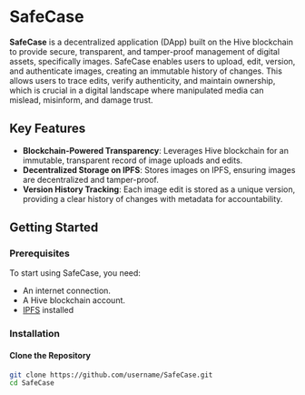 # SafeCase

**SafeCase** is a decentralized application (DApp) built on the Hive blockchain to provide secure, transparent, and tamper-proof management of digital assets, specifically images. SafeCase enables users to upload, edit, version, and authenticate images, creating an immutable history of changes. This allows users to trace edits, verify authenticity, and maintain ownership, which is crucial in a digital landscape where manipulated media can mislead, misinform, and damage trust.

## Key Features

- **Blockchain-Powered Transparency**: Leverages Hive blockchain for an immutable, transparent record of image uploads and edits.
- **Decentralized Storage on IPFS**: Stores images on IPFS, ensuring images are decentralized and tamper-proof.
- **Version History Tracking**: Each image edit is stored as a unique version, providing a clear history of changes with metadata for accountability.

## Getting Started

### Prerequisites

To start using SafeCase, you need:

- An internet connection.
- A Hive blockchain account.
- [IPFS](https://ipfs.io/) installed 

### Installation

#### Clone the Repository

```bash
git clone https://github.com/username/SafeCase.git
cd SafeCase
